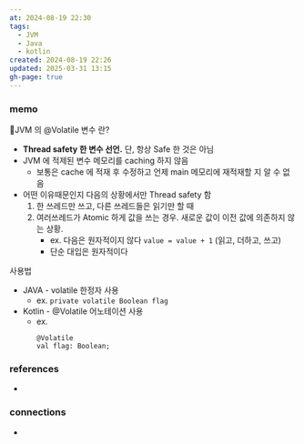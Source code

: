 ```yaml
---
at: 2024-08-19 22:30
tags:
  - JVM
  - Java
  - kotlin
created: 2024-08-19 22:26
updated: 2025-03-31 13:15
gh-page: true
---
```

### memo
JVM 의 @Volatile 변수 란?
- **Thread safety 한 변수 선언.** 단, 항상 Safe 한 것은 아님
- JVM 에 적제된 변수 메모리를 caching 하지 않음
	- 보통은 cache 에 적재 후 수정하고 언제 main 메모리에 재적재할 지 알 수 없음
- 어떤 이유때문인지 다음의 상황에서만 Thread safety 함
	1. 한 쓰레드만 쓰고, 다른 쓰레드들은 읽기만 할 때
	2. 여러쓰레드가 Atomic 하게 값을 쓰는 경우. 새로운 값이 이전 값에 의존하지 않는 상황.
		- ex. 다음은 원자적이지 않다 `value = value + 1` (읽고, 더하고, 쓰고)
		- 단순 대입은 원자적이다

사용법
- JAVA - volatile 한정자 사용
	- ex. `private volatile Boolean flag`
- Kotlin - @Volatile 어노테이션 사용
	- ex.
	  ```
	  @Volatile
	  val flag: Boolean;
		```

### references
- 
### connections
- 